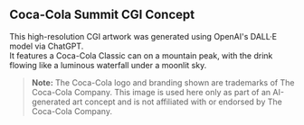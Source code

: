 ##  Coca-Cola Summit CGI Concept


This high-resolution CGI artwork was generated using OpenAI's DALL·E model via ChatGPT.  
It features a Coca-Cola Classic can on a mountain peak, with the drink flowing like a luminous waterfall under a moonlit sky.

>  **Note:** The Coca-Cola logo and branding shown are trademarks of The Coca-Cola Company. This image is used here only as part of an AI-generated art concept and is not affiliated with or endorsed by The Coca-Cola Company.
